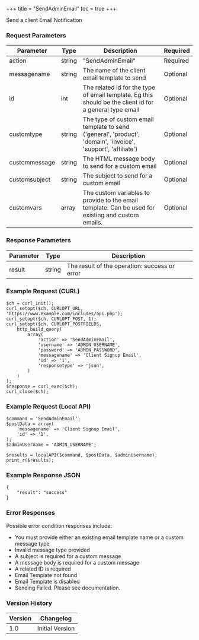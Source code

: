 +++
title = "SendAdminEmail"
toc = true
+++

Send a client Email Notification

### Request Parameters

| Parameter | Type | Description | Required |
| --------- | ---- | ----------- | -------- |
| action | string | "SendAdminEmail" | Required |
| messagename | string | The name of the client email template to send | Optional |
| id | int | The related id for the type of email template. Eg this should be the client id for a general type email | Optional |
| customtype | string | The type of custom email template to send ('general', 'product', 'domain', 'invoice', 'support', 'affiliate') | Optional |
| custommessage | string | The HTML message body to send for a custom email | Optional |
| customsubject | string | The subject to send for a custom email | Optional |
| customvars | array | The custom variables to provide to the email template. Can be used for existing and custom emails. | Optional |

### Response Parameters

| Parameter | Type | Description |
| --------- | ---- | ----------- |
| result | string | The result of the operation: success or error |


### Example Request (CURL)

```
$ch = curl_init();
curl_setopt($ch, CURLOPT_URL, 'https://www.example.com/includes/api.php');
curl_setopt($ch, CURLOPT_POST, 1);
curl_setopt($ch, CURLOPT_POSTFIELDS,
    http_build_query(
        array(
            'action' => 'SendAdminEmail',
            'username' => 'ADMIN_USERNAME',
            'password' => 'ADMIN_PASSWORD',
            'messagename' => 'Client Signup Email',
            'id' => '1',
            'responsetype' => 'json',
        )
    )
);
$response = curl_exec($ch);
curl_close($ch);
```


### Example Request (Local API)

```
$command = 'SendAdminEmail';
$postData = array(
    'messagename' => 'Client Signup Email',
    'id' => '1',
);
$adminUsername = 'ADMIN_USERNAME';

$results = localAPI($command, $postData, $adminUsername);
print_r($results);
```


### Example Response JSON

```
{
    "result": "success"
}
```


### Error Responses

Possible error condition responses include:

* You must provide either an existing email template name or a custom message type
* Invalid message type provided
* A subject is required for a custom message
* A message body is required for a custom message
* A related ID is required
* Email Template not found
* Email Template is disabled
* Sending Failed. Please see documentation.


### Version History

| Version | Changelog |
| ------- | --------- |
| 1.0 | Initial Version |
